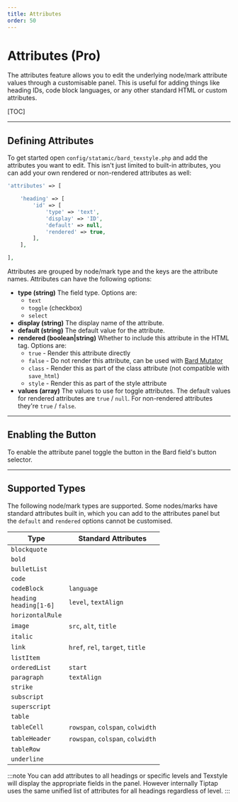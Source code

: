 ```yaml
---
title: Attributes
order: 50
---
```


# Attributes (Pro)

The attributes feature allows you to edit the underlying node/mark attribute values through a customisable panel. This is useful for adding things like heading IDs, code block languages, or any other standard HTML or custom attributes.

[TOC]

---

## Defining Attributes

To get started open `config/statamic/bard_texstyle.php` and add the attributes you want to edit. This isn't just limited to built-in attributes, you can add your own rendered or non-rendered attributes as well:

```php
'attributes' => [

    'heading' => [
        'id' => [
            'type' => 'text',
            'display' => 'ID',
            'default' => null,
            'rendered' => true,
        ],
    ],

],
```

Attributes are grouped by node/mark type and the keys are the attribute names. Attributes can have the following options:

* **type (string)**
  The field type. Options are:
    * `text`
    * `toggle` (checkbox)
    * `select`
* **display (string)**
  The display name of the attribute.
* **default (string)**
  The default value for the attribute.
* **rendered (boolean|string)**
  Whether to include this attribute in the HTML tag. Options are:
    * `true` - Render this attribute directly
    * `false` - Do not render this attribute, can be used with [Bard Mutator](https://statamic.com/addons/jacksleight/bard-mutator)
    * `class` - Render this as part of the class attribute (not compatible with `save_html`)
    * `style` - Render this as part of the style attribute
* **values (array)**
  The values to use for toggle attributes. The default values for rendered attributes are `true` / `null`. For non-rendered attributes they're `true` / `false`.

---

## Enabling the Button

To enable the attribute panel toggle the button in the Bard field's button selector.

---

## Supported Types

The following node/mark types are supported. Some nodes/marks have standard attributes built in, which you can add to the attributes panel but the `default` and `rendered` options cannot be customised.

| Type                                  | Standard Attributes                |
| ------------------------------------- | ---------------------------------- |
| `blockquote`                          |                                    |
| `bold`                                |                                    |
| `bulletList`                          |                                    |
| `code`                                |                                    |
| `codeBlock`                           | `language`                         |
| `heading`<br>`heading[1-6]`           | `level`, `textAlign`               |
| `horizontalRule`                      |                                    |
| `image`                               | `src`, `alt`, `title`              |
| `italic`                              |                                    |
| `link`                                | `href`, `rel`, `target`, `title`   |
| `listItem`                            |                                    |
| `orderedList`                         | `start`                            |
| `paragraph`                           | `textAlign`                        |
| `strike`                              |                                    |
| `subscript`                           |                                    |
| `superscript`                         |                                    |
| `table`                               |                                    |
| `tableCell`                           | `rowspan`, `colspan`, `colwidth`   |
| `tableHeader`                         | `rowspan`, `colspan`, `colwidth`   |
| `tableRow`                            |                                    |
| `underline`                           |                                    |

:::note
You can add attributes to all headings or specific levels and Texstyle will display the appropriate fields in the panel. However internally Tiptap uses the same unified list of attributes for all headings regardless of level.
:::